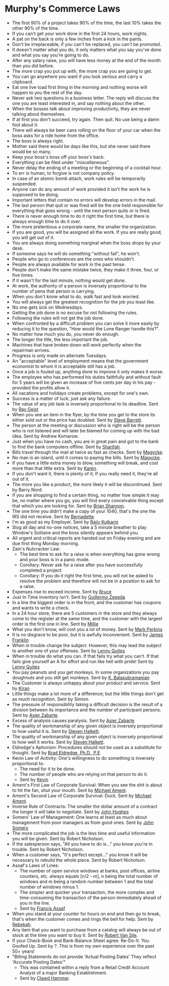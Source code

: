 # Murphy's Commerce Laws
* The first 90% of a project takes 90% of the time, the last 10% takes the other 90% of the time.
* If you can't get your work done in the first 24 hours, work nights.
* A pat on the back is only a few inches from a kick in the pants.
* Don't be irreplaceable, if you can't be replaced, you can't be promoted.
* It doesn't matter what you do, it only matters what you say you've done and what you say you're going to do.
* After any salary raise, you will have less money at the end of the month than you did before.
* The more crap you put up with, the more crap you are going to get.
* You can go anywhere you want if you look serious and carry a clipboard.
* Eat one live toad first thing in the morning and nothing worse will happen to you the rest of the day.
* Never ask two questions in a business letter. The reply will discuss the one you are least interested in, and say nothing about the other.
* When the bosses talk about improving productivity, they are never talking about themselves.
* If at first you don't succeed, try again. Then quit. No use being a damn fool about it.
* There will always be beer cans rolling on the floor of your car when the boss asks for a ride home from the office.
* The boss is always right.
* Mother said there would be days like this, but she never said there would be so many.
* Keep your boss's boss off your boss's back.
* Everything can be filed under "miscellaneous".
* Never delay the ending of a meeting or the beginning of a cocktail hour.
* To err is human, to forgive is not company policy.
* In case of an atomic bomb attack, work rules will be temporarily suspended.
* Anyone can do any amount of work provided it isn't the work he is supposed to be doing.
* Important letters that contain no errors will develop errors in the mail.
* The last person that quit or was fired will be the one held responsible for everything that goes wrong - until the next person quits or is fired.
* There is never enough time to do it right the first time, but there is always enough time to do it over.
* The more pretentious a corporate name, the smaller the organization.
* If you are good, you will be assigned all the work. If you are really good, you will get out of it.
* You are always doing something marginal when the boss drops by your desk.
* If someone says he will do something "without fail", he won't.
* People who go to conferences are the ones who shouldn't.
* People are always available for work in the past tense.
* People don't make the same mistake twice, they make it three, four, or five times.
* If it wasn't for the last minute, nothing would get done.
* At work, the authority of a person is inversely proportional to the number of pens that person is carrying.
* When you don't know what to do, walk fast and look worried.
* You will always get the greatest recognition for the job you least like.
* No one gets sick on Wednesdays.
* Getting the job done is no excuse for not following the rules.
* Following the rules will not get the job done.
* When confronted by a difficult problem you can solve it more easily by reducing it to the question, "How would the Lone Ranger handle this?".
* No matter how much you do, you never do enough.
* The longer the title, the less important the job.
* Machines that have broken down will work perfectly when the repairman arrives.
* Progress is only made on alternate Tuesdays.
* An "acceptable" level of employment means that the government economist to whom it is acceptable still has a job.
* Once a job is fouled up, anything done to improve it only makes it worse.
* The employee who has performed his duties faithfully and without fault for 5 years will be given an increase of five cents per day in his pay - provided the profits allow it.
* All vacations and holidays create problems, except for one's own.
* Success is a matter of luck, just ask any failure.
* The value of any job task is inversely proportional to its deadline. Sent by [Ray Geist](mailto:RGeist@nationalsteel.com)
* When you see an item in the flyer, by the time you get to the store its either sold out or the price has doubled. Sent by [Steve Barrett](mailto:srbarrett@pei.sympatico.ca).
* The person at the meeting or discussion who is right will be the person who is not listened and will later be blamed for coming up with the bad idea. Sent by Andrew Komarow.
* Just when you have no cash, you are in great pain and got to the bank to find the bank computers offline. Sent by [Sharifah](mailto:sharidah@tm.net.my).
* Bills travel through the mail at twice as fast as checks. Sent by [Magycke](mailto:magycke@yahoo.com).
* No man is an island, until it comes to paying the bills. Sent by [Magycke](mailto:magycke@yahoo.com).
* If you have a little extra money to blow, something will break, and cost more than that little extra. Sent by [Karen](mailto:kbird122@aol.com).
* If you don't want it, there is plenty of it; If you really need it, they're all out of it.
* The more you like a product, the more likely it will be discontinued. Sent by Barry Nord.
* If you are shopping to find a certain thing, no matter how simple it may be, no matter where you go, you will find every conceivable thing except that which you are looking for. Sent by [Brian Shannon](mailto:QuickDrawB@aol.com).
* The one time you didn't make a copy of your 1040, that's the one the IRS did not receive. Sent by [Bernadette](mailto:bstorace@urbanengineers.com).
* I'm as good as my Employer. Sent by [Rajiv Kulkarni](mailto:rmkulkarni@hotmail.com)
* Slog all day and no-one notices, take a 5 minute breather to play Window's Solitaire and the boss silently appears behind you.
* All urgent and critical reports are handed out on Friday evening and are due first thing Monday morning.
* Zain's Nutcracker Law:
    * The best time to ask for a raise is when everything has gone wrong and your boss is in a panic mode.
    * Corollary: Never ask for a raise after you have successfully completed a project.
    * Corollary: If you do it right the first time, you will not be asked to resolve the problem and therefore will not be in a position to ask for a raise.
* Expenses rise to exceed income. Sent by [Bruce](mailto:bruce_a14@yahoo.com)
* Just In Time inventory isn't. Sent by [Guillermo Zepeda](mailto:resonantmonkey@aol.com)
* In a line the biggest order is in the front, and the customer has coupons and wants to write a check.
* In a 24 hour store, there are 5 customers in the store and they always come to the register at the same time, and the customer with the largest order is the first one in line. Sent by [Millie](mailto:prplrose61@aol.com)
* What you don't know, will cost you a lot of money. Sent by [Mark Perkins](mailto:MCPerkins7@aol.com)
* It is no disgrace to be poor, but it is awfully inconvenient. Sent by [James Franklin](mailto:jdf1@ev1.net)
* When in trouble change the subject. However, this may lead the subject to another one of your offenses. Sent by [Lenny Quites](mailto:ryokel@coralwave.com)
* When in trouble do what you can. If that fails try what you can't. If that fails give yourself an A for effort and run like hell with pride! Sent by [Lenny Quites](mailto:ryokel@coralwave.com)
* You pay peanuts and you get monkeys. In some organizations you pay doughnuts and you still get monkeys. Sent by [K. Balasubramanian](mailto:kobala@rediffmail.com)
* The Customer is always unhappy about your product and service. Sent by [Kiran](mailto:kiran1980@Hotmail.com)
* Little things make a lot more of a difference; but the little things don't get as much recognition. Sent by Simion
* The pressure of responsibility taking a difficult decision is the result of a division between its importance and the number of participant persons. Sent by [Asier Zabarte](mailto:gerencia.egrindel@egrindel.com).
* Excess of analysis causes paralysis. Sent by [Asier Zabarte](mailto:gerencia.egrindel@egrindel.com)
* The quality of workmanship of any given object is inversely proportional to how useful it is. Sent by [Steven Halkett](mailto:stevenhalkett@hotmail.com).
* The quality of workmanship of any given object is inversely proportional to how well it works. Sent by [Steven Halkett](mailto:stevenhalkett@hotmail.com).
* Eldredge's Aphorism: Procedures should not be used as a substitute for thought. Sent by [Brad Eldredge, Ph.D., P.E](mailto:bandee@atcnet.net)
* Kevin Law of Activity: One's willingness to do something is inversely proportional to:
    * The need for it to be done.
    * The number of people who are relying on that person to do it.
    * Sent by [Kevin](mailto:iamhugo@telus.net)
* Ament's First Law of Corporate Survival: When you see the shit is about to hit the fan, shut your mouth. Sent by [Michael Ament](mailto:mtbear@usa.net).
* Ament's Second Law of Corporate Survival: Duck. Sent by [Michael Ament](mailto:mtbear@usa.net).
* Inverse Rule of Contracts: The smaller the dollar amount of a contract the longer it will take to negotiate. Sent by [John Hughes](mailto:john.hughes@halliburton.com)
* Somers' Law of Management: One learns at least as much about management from poor managers as from good ones. Sent by [John Somers](mailto:JSomers@somerset.k12.md.us)
* The more complicated the job is the less time and useful information you will be given. Sent by Robert Nicholson.
* If the salesperson says, "All you have to do is..." you know you're in trouble. Sent by Robert Nicholson.
* When a customer says, "It's perfect except..." you know it will be necessary to rebuild the whole piece. Sent by Robert Nicholson.
* Assaf's Laws of Lines:
    * The number of open service windows at banks, post offices, airline counters, etc. always equals [n/2 - m], n being the total number of windows and m being a random number between 1 and the total number of windows minus 1.
    * The simpler and quicker your transaction, the more complex and time-consuming the transaction of the person immediately ahead of you in the line.
    * Sent by [Francis Assaf](mailto:fassaf@charter.net)
* When you stand at your counter for hours on end and then go to break, that's when the customer comes and rings the bell for help. Sent by [Rebekah](mailto:elrondslady@yahoo.com).
* Any item that you want to purchase from a catalog will always be out of stock at the time you want to buy it. Sent by [Robert Van Sile](mailto:RVS81@aol.com).
* If your Check-Book and Bank-Balance Sheet agree. Re-Do-It. You Goofed Up. Sent by ?. This is from my own experience over the past 50+ years!
* "Billing Statements do not provide 'Actual Posting Dates' They reflect 'Accurate Posting Dates'"
    * This was contained within a reply from a Retail Credit Account Analyst of a major Banking Establishment.
    * Sent by [Clawd Hammer](mailto:clawdhammer@yahoo.com).